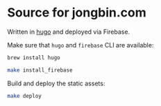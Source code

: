 # Source for jongbin.com

Written in [hugo](https://discourse.gohugo.io/) and deployed via Firebase.

Make sure that `hugo` and `firebase` CLI are available:

```sh
brew install hugo
```

```sh
make install_firebase
```

Build and deploy the static assets:

```sh
make deploy
```
